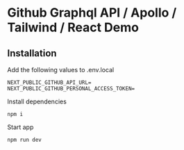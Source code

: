 # Github Graphql API / Apollo / Tailwind / React Demo

## Installation

Add the following values to .env.local

```
NEXT_PUBLIC_GITHUB_API_URL=
NEXT_PUBLIC_GITHUB_PERSONAL_ACCESS_TOKEN=
```

Install dependencies

```
npm i
```

Start app

```
npm run dev
```
